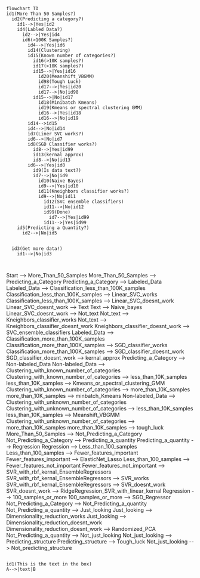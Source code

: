 ```mermaid
flowchart TD
id1(More Than 50 Samples?)
  id2(Predicting a category?)
    id1-->|Yes|id2
    id4(Labled Data?)
      id2-->|Yes|id4
      id6(>100K Samples?)
        id4-->|Yes|id6
        id14(Clustering)
        id15(Known number of categories?)
          id16(>10K samples?)
          id17(>10K samples?)
          id15-->|Yes|id16
            id20(Meanshift_VBGMM)
            id98(Tough Luck)
            id17-->|Yes|id20
            id17-->|No|id98
          id15-->|No|id17
            id18(Minibatch Kmeans)
            id19(Kmeans or spectral clustering GMM)
            id16-->|Yes|id18
            id16-->|No|id19
        id14-->id15
        id4-->|No|id14
        id7(Liner SVC works?)
        id6-->|No|id7
        id8(SGD Classifier works?)
          id8-->|Yes|id99
          id13(kernal approx)
          id8-->|No|id13
        id6-->|Yes|id8
          id9(Is data text?)
          id7-->|No|id9
            id10(Naive Bayes)
            id9-->|Yes|id10
            id11(Kneighbors classifier works?)
            id9-->|No|id11
              id12(SVC ensemble classifiers)
              id11-->|No|id12
              id99(Done)
                id7-->|Yes|id99
              id11-->|Yes|id99
    id5(Predicting a Quantity?)
      id2-->|No|id5


  id3(Get more data!)
    id1-->|No|id3
  
  
```

Start --> More_Than_50_Samples
  More_Than_50_Samples --> Predicting_a_Category
    Predicting_a_Category --> Labeled_Data
      Labeled_Data --> Classification_less_than_100K_samples
        Classification_less_than_100K_samples --> Linear_SVC_works
        Classification_less_than_100K_samples --> Linear_SVC_doesnt_work
          Linear_SVC_doesnt_work --> Text
            Text --> Naive_bayes
          Linear_SVC_doesnt_work --> Not_text
            Not_text --> Kneighbors_classifier_works
            Not_text --> Kneighbors_classifier_doesnt_work
              Kneighbors_classifier_doesnt_work --> SVC_ensemble_classifiers
      Labeled_Data --> Classification_more_than_100K_samples
        Classification_more_than_100K_samples --> SGD_classifier_works
        Classification_more_than_100K_samples --> SGD_classifier_doesnt_work
          SGD_classifier_doesnt_work --> kernal_approx
    Predicting_a_Category --> Non-labeled_Data
      Non-labeled_Data --> Clustering_with_known_number_of_categories
        Clustering_with_known_number_of_categories --> less_than_10K_samples
          less_than_10K_samples --> Kmeans_or_spectral_clustering_GMM
        Clustering_with_known_number_of_categories --> more_than_10K_samples
          more_than_10K_samples --> minbatch_Kmeans
      Non-labeled_Data --> Clustering_with_unknown_number_of_categories
        Clustering_with_unknown_number_of_categories --> less_than_10K_samples
          less_than_10K_samples --> Meanshift_VBGMM
        Clustering_with_unknown_number_of_categories --> more_than_10K_samples
          more_than_10K_samples --> tough_luck
  More_Than_50_Samples --> Not_Predicting_a_Category
    Not_Predicting_a_Category --> Predicting_a_quantity
      Predicting_a_quantity --> Regression
        Regression --> Less_than_100_samples
          Less_than_100_samples --> Fewer_features_important
            Fewer_features_important --> ElasticNet_Lasso
          Less_than_100_samples --> Fewer_features_not_important
            Fewer_features_not_important --> SVR_with_rbf_kernal_EnsembleRegressors
              SVR_with_rbf_kernal_EnsembleRegressors --> SVR_works
              SVR_with_rbf_kernal_EnsembleRegressors --> SVR_doesnt_work
                SVR_doesnt_work --> RidgeRegression_SVR_with_linear_kernal
        Regression --> 100_samples_or_more
          100_samples_or_more --> SGD_Regressor
    Not_Predicting_a_Category --> Not_Predicting_a_quantity
      Not_Predicting_a_quantity --> Just_looking
        Just_looking --> Dimensionality_reduction_works
        Just_looking --> Dimensionality_reduction_doesnt_work
          Dimensionality_reduction_doesnt_work --> Randomized_PCA
      Not_Predicting_a_quantity --> Not_just_looking
        Not_just_looking --> Predicting_structure
          Predicting_structure --> Tough_luck
        Not_just_looking --> Not_predicting_structure

```

id1(This is the text in the box)
A-->|text|B
